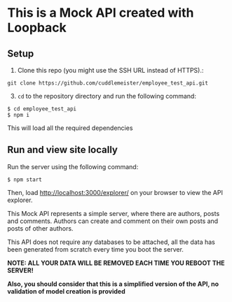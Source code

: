 # This is a Mock API created with Loopback

## Setup

1.  Clone this repo (you might use the SSH URL instead of HTTPS).:

```
git clone https://github.com/cuddlemeister/employee_test_api.git
```

3.  `cd` to the repository directory and run the following command:

```
$ cd employee_test_api
$ npm i
```

This will load all the required dependencies

## Run and view site locally

Run the server using the following command:

```
$ npm start
```

Then, load [http://localhost:3000/explorer/](http://localhost:3000/explorer/) on your browser to view the API explorer.

This Mock API represents a simple server, where there are authors, posts and comments. Authors can create and comment on their own posts and posts of other authors. 

This API does not require any databases to be attached, all the data has been generated from scratch every time you boot the server. 

__NOTE: ALL YOUR DATA WILL BE REMOVED EACH TIME YOU REBOOT THE SERVER!__

__Also, you should consider that this is a simplified version of the API, no validation of model creation is provided__
